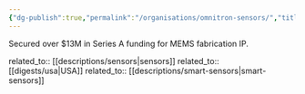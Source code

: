```yaml
---
{"dg-publish":true,"permalink":"/organisations/omnitron-sensors/","title":"Omnitron Sensors"}
---
```



Secured over $13M in Series A funding for MEMS fabrication IP.

related_to:: [[descriptions/sensors\|sensors]]
related_to:: [[digests/usa\|USA]]
related_to:: [[descriptions/smart-sensors\|smart-sensors]]

